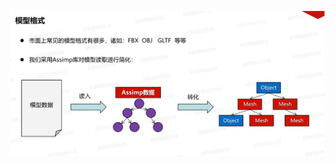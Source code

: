 ![输入图片说明](/imgs/2024-12-06/uArrQBtj4eUg07jX.png)
<!--stackedit_data:
eyJoaXN0b3J5IjpbNjQzMDE2OTA1XX0=
-->